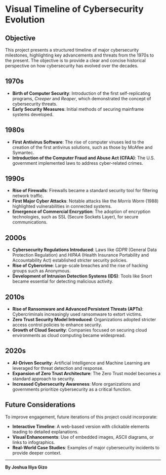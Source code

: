 # Visual Timeline of Cybersecurity Evolution

## Objective
This project presents a structured timeline of major cybersecurity milestones, highlighting key advancements and threats from the 1970s to the present. The objective is to provide a clear and concise historical perspective on how cybersecurity has evolved over the decades.

## 1970s
- **Birth of Computer Security**: Introduction of the first self-replicating programs, *Creeper* and *Reaper*, which demonstrated the concept of cybersecurity threats.
- **Early Security Measures**: Initial methods of securing mainframe systems developed.

## 1980s
- **First Antivirus Software**: The rise of computer viruses led to the creation of the first antivirus solutions, such as those by McAfee and Symantec.
- **Introduction of the Computer Fraud and Abuse Act (CFAA)**: The U.S. government implemented laws to address cyber-related crimes.

## 1990s
- **Rise of Firewalls**: Firewalls became a standard security tool for filtering network traffic.
- **First Major Cyber Attacks**: Notable attacks like the *Morris Worm* (1988) highlighted vulnerabilities in connected systems.
- **Emergence of Commercial Encryption**: The adoption of encryption technologies, such as SSL (Secure Sockets Layer), for secure communications.

## 2000s
- **Cybersecurity Regulations Introduced**: Laws like *GDPR* (General Data Protection Regulation) and *HIPAA* (Health Insurance Portability and Accountability Act) established stricter security policies.
- **Rise of Cybercrime**: Large-scale breaches and the rise of hacking groups such as Anonymous.
- **Development of Intrusion Detection Systems (IDS)**: Tools like Snort became essential for detecting malicious activity.

## 2010s
- **Rise of Ransomware and Advanced Persistent Threats (APTs)**: Cybercriminals increasingly used ransomware to extort victims.
- **Zero Trust Security Model Introduced**: Organizations adopted stricter access control policies to enhance security.
- **Growth of Cloud Security**: Companies focused on securing cloud environments as cloud computing became widespread.

## 2020s
- **AI-Driven Security**: Artificial Intelligence and Machine Learning are leveraged for threat detection and response.
- **Expansion of Zero Trust Architecture**: The Zero Trust model becomes a standard approach to security.
- **Increased Cybersecurity Awareness**: More organizations and governments prioritize cybersecurity as a critical function.

## Future Considerations
To improve engagement, future iterations of this project could incorporate:
- **Interactive Timeline**: A web-based version with clickable elements leading to detailed explanations.
- **Visual Enhancements**: Use of embedded images, ASCII diagrams, or links to infographics.
- **Real-World Case Studies**: Examples of major cybersecurity incidents to provide deeper context.

---
**By Joshua Iliya Gizo**
